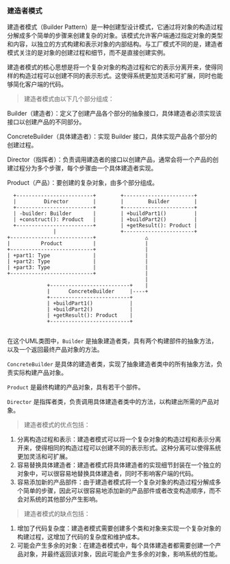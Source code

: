 ### 建造者模式

建造者模式（Builder Pattern）是一种创建型设计模式，它通过将对象的构造过程分解成多个简单的步骤来创建复杂的对象。该模式允许客户端通过指定对象的类型和内容，以独立的方式构建和表示对象的内部结构。与工厂模式不同的是，建造者模式关注的是对象的创建过程和细节，而不是直接创建实例。

建造者模式的核心思想是将一个复杂对象的构造过程和它的表示分离开来，使得同样的构造过程可以创建不同的表示形式。这使得系统更加灵活和可扩展，同时也能够简化客户端的代码。

> 建造者模式由以下几个部分组成：

Builder（建造者）：定义了创建产品各个部分的抽象接口，具体建造者必须实现该接口以创建产品的不同部分。

ConcreteBuilder（具体建造者）：实现 Builder 接口，具体实现产品各个部分的创建过程。

Director（指挥者）：负责调用建造者的接口以创建产品，通常会将一个产品的创建过程分为多个步骤，每个步骤由一个具体建造者实现。

Product（产品）：要创建的复杂对象，由多个部分组成。

```
  +-------------------------+        +-----------------------+
  |         Director        |        |        Builder        |
  +-------------------------+        +-----------------------+
  | -builder: Builder       |        | +buildPart1()         |
  | +construct(): Product   |        | +buildPart2()         |
  +-------------------------+        | +getResult(): Product |
               |                     +-----------------------+
+---------------------------+                △ 
|          Product          |                |
+---------------------------+                |
| +part1: Type              |                |
| +part2: Type              |                |
| +part3: Type              |                |
+---------------------------+                |
                                             |
             +--------------------------+    |
             |      ConcreteBuilder     |----+
             +--------------------------+
             | +buildPart1()            |
             | +buildPart2()            |
             | +getResult(): Product    |
             +--------------------------+


```
在这个UML类图中，`Builder` 是抽象建造者类，具有两个构建部件的抽象方法，以及一个返回最终产品对象的方法。

`ConcreteBuilder` 是具体的建造者类，实现了抽象建造者类中的所有抽象方法，负责实际构建产品对象。

`Product` 是最终构建的产品对象，具有若干个部件。

`Director` 是指挥者类，负责调用具体建造者类中的方法，以构建出所需的产品对象。

> 建造者模式的优点包括：
1. 分离构造过程和表示：建造者模式可以将一个复杂对象的构造过程和表示分离开来，使得相同的构造过程可以创建不同的表示形式。这种分离可以使得系统更加灵活和可扩展。 
2. 容易替换具体建造者：建造者模式将具体建造者的实现细节封装在一个独立的对象中，可以很容易地替换具体建造者，同时不影响客户端的代码。 
3. 容易添加新的产品部件：由于建造者模式将一个复杂对象的构造过程分解成多个简单的步骤，因此可以很容易地添加新的产品部件或者改变构造顺序，而不会对系统的其他部分产生影响。

> 建造者模式的缺点包括：
1. 增加了代码复杂度：建造者模式需要创建多个类和对象来实现一个复杂对象的构建过程，这增加了代码的复杂度和维护成本。 
2. 可能会产生多余的对象：在建造者模式中，每个具体建造者都需要创建一个产品对象，并最终返回该对象，因此可能会产生多余的对象，影响系统的性能。